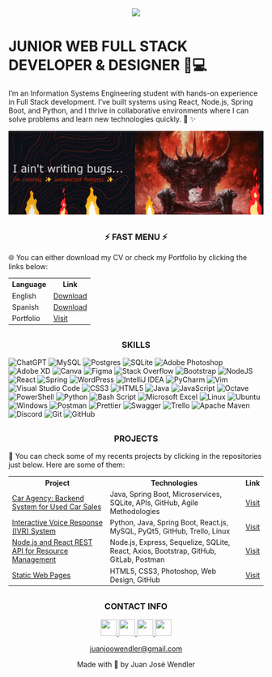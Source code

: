 <div id="header" align="center">
  <img src="https://media2.giphy.com/media/v1.Y2lkPTc5MGI3NjExNGxsNzc3dXdibnVleHp3a21raXNzOHhkcXpyYjRuZTkyY2dsNHNzNiZlcD12MV9pbnRlcm5hbF9naWZfYnlfaWQmY3Q9cw/elMZLkey6is1lRtI7t/giphy.webp" width="150"/>
</div>

<h1>JUNIOR WEB FULL STACK DEVELOPER & DESIGNER 🎨💻</h1>

I’m an Information Systems Engineering student with hands-on experience in Full Stack development. I’ve built systems using React, Node.js, Spring Boot, and Python, and I thrive in collaborative environments where I can solve problems and learn new technologies quickly. 🚀 ✨

<div align="center">
  <img src="banner.gif" alt="Header">
</div>

<h2 align="center"></h2>
<h3 align="center">⚡ FAST MENU ⚡</h3>

🌐 You can either download my CV or check my Portfolio by clicking the links below:

<div align="center">
  <table>
    <tr>
      <th><strong>Language</strong></th>
      <th><strong>Link</strong></th>
    </tr>
    <tr>
      <td>English</td>
      <td><a href="https://drive.google.com/file/d/16MBrSQ5Twg43Jjbd8v-O3HEIZ2zqLjiH/view?usp=sharing">Download</a></td>
    </tr>
    <tr>
      <td>Spanish</td>
      <td><a href="https://drive.google.com/file/d/1POkhOVglBhNlyqU3666pAoEBkDe4ZUO6/view?usp=sharing">Download</a></td>
    </tr>
    <tr>
      <td>Portfolio</td>
      <td><a href="https://portfoliojjw.vercel.app/">Visit</a></td>
    </tr>
  </table>
</div>



<h2 align="center"></h2>
<h3 align="center">SKILLS</h3>

![ChatGPT](https://img.shields.io/badge/chatGPT-74aa9c?style=for-the-badge&logo=openai&logoColor=white) ![MySQL](https://img.shields.io/badge/mysql-4479A1.svg?style=for-the-badge&logo=mysql&logoColor=white) ![Postgres](https://img.shields.io/badge/postgres-%23316192.svg?style=for-the-badge&logo=postgresql&logoColor=white) ![SQLite](https://img.shields.io/badge/sqlite-%2307405e.svg?style=for-the-badge&logo=sqlite&logoColor=white) ![Adobe Photoshop](https://img.shields.io/badge/adobe%20photoshop-%2331A8FF.svg?style=for-the-badge&logo=adobe%20photoshop&logoColor=white) ![Adobe XD](https://img.shields.io/badge/Adobe%20XD-470137?style=for-the-badge&logo=Adobe%20XD&logoColor=#FF61F6) ![Canva](https://img.shields.io/badge/Canva-%2300C4CC.svg?style=for-the-badge&logo=Canva&logoColor=white) ![Figma](https://img.shields.io/badge/figma-%23F24E1E.svg?style=for-the-badge&logo=figma&logoColor=white) ![Stack Overflow](https://img.shields.io/badge/-Stackoverflow-FE7A16?style=for-the-badge&logo=stack-overflow&logoColor=white) ![Bootstrap](https://img.shields.io/badge/bootstrap-%238511FA.svg?style=for-the-badge&logo=bootstrap&logoColor=white) ![NodeJS](https://img.shields.io/badge/node.js-6DA55F?style=for-the-badge&logo=node.js&logoColor=white) ![React](https://img.shields.io/badge/react-%2320232a.svg?style=for-the-badge&logo=react&logoColor=%2361DAFB) ![Spring](https://img.shields.io/badge/spring-%236DB33F.svg?style=for-the-badge&logo=spring&logoColor=white) ![WordPress](https://img.shields.io/badge/WordPress-%23117AC9.svg?style=for-the-badge&logo=WordPress&logoColor=white) ![IntelliJ IDEA](https://img.shields.io/badge/IntelliJIDEA-000000.svg?style=for-the-badge&logo=intellij-idea&logoColor=white) ![PyCharm](https://img.shields.io/badge/pycharm-143?style=for-the-badge&logo=pycharm&logoColor=black&color=black&labelColor=green) ![Vim](https://img.shields.io/badge/VIM-%2311AB00.svg?style=for-the-badge&logo=vim&logoColor=white) ![Visual Studio Code](https://img.shields.io/badge/Visual%20Studio%20Code-0078d7.svg?style=for-the-badge&logo=visual-studio-code&logoColor=white) ![CSS3](https://img.shields.io/badge/css3-%231572B6.svg?style=for-the-badge&logo=css3&logoColor=white) ![HTML5](https://img.shields.io/badge/html5-%23E34F26.svg?style=for-the-badge&logo=html5&logoColor=white) ![Java](https://img.shields.io/badge/java-%23ED8B00.svg?style=for-the-badge&logo=openjdk&logoColor=white) ![JavaScript](https://img.shields.io/badge/javascript-%23323330.svg?style=for-the-badge&logo=javascript&logoColor=%23F7DF1E) ![Octave](https://img.shields.io/badge/OCTAVE-darkblue?style=for-the-badge&logo=octave&logoColor=fcd683) ![PowerShell](https://img.shields.io/badge/PowerShell-%235391FE.svg?style=for-the-badge&logo=powershell&logoColor=white) ![Python](https://img.shields.io/badge/python-3670A0?style=for-the-badge&logo=python&logoColor=ffdd54) ![Bash Script](https://img.shields.io/badge/bash_script-%23121011.svg?style=for-the-badge&logo=gnu-bash&logoColor=white)  ![Microsoft Excel](https://img.shields.io/badge/Microsoft_Excel-217346?style=for-the-badge&logo=microsoft-excel&logoColor=white) ![Linux](https://img.shields.io/badge/Linux-FCC624?style=for-the-badge&logo=linux&logoColor=black) ![Ubuntu](https://img.shields.io/badge/Ubuntu-E95420?style=for-the-badge&logo=ubuntu&logoColor=white) ![Windows](https://img.shields.io/badge/Windows-0078D6?style=for-the-badge&logo=windows&logoColor=white) ![Postman](https://img.shields.io/badge/Postman-FF6C37?style=for-the-badge&logo=postman&logoColor=white) ![Prettier](https://img.shields.io/badge/prettier-%23F7B93E.svg?style=for-the-badge&logo=prettier&logoColor=black) ![Swagger](https://img.shields.io/badge/-Swagger-%23Clojure?style=for-the-badge&logo=swagger&logoColor=white) ![Trello](https://img.shields.io/badge/Trello-%23026AA7.svg?style=for-the-badge&logo=Trello&logoColor=white) ![Apache Maven](https://img.shields.io/badge/Apache%20Maven-C71A36?style=for-the-badge&logo=Apache%20Maven&logoColor=white) ![Discord](https://img.shields.io/badge/Discord-%235865F2.svg?style=for-the-badge&logo=discord&logoColor=white) ![Git](https://img.shields.io/badge/git-%23F05033.svg?style=for-the-badge&logo=git&logoColor=white) ![GitHub](https://img.shields.io/badge/github-%23121011.svg?style=for-the-badge&logo=github&logoColor=white)

<h2 align="center"></h2>
<h3 align="center">PROJECTS</h3>

📂 You can check some of my recents projects by clicking in the repositories just below. Here are some of them:

<div align="center">
  <table>
    <tr>
      <th><strong>Project</strong></th>
      <th><strong>Technologies</strong></th>
      <th><strong>Link</strong></th>
    </tr>
    <tr>
      <td><a href="https://github.com/juanjoowendler/car-agency">Car Agency: Backend System for Used Car Sales</a></td>
      <td>Java, Spring Boot, Microservices, SQLite, APIs, GitHub, Agile Methodologies</td>
      <td><a href="https://github.com/juanjoowendler/car-agency">Visit</a></td>
    </tr>
    <tr>
      <td><a href="https://github.com/juanjoowendler/utn-project-IVR-System">Interactive Voice Response (IVR) System</a></td>
      <td>Python, Java, Spring Boot, React.js, MySQL, PyQt5, GitHub, Trello, Linux</td>
      <td><a href="https://github.com/juanjoowendler/utn-project-IVR-System">Visit</a></td>
    </tr>
    <tr>
      <td><a href="https://github.com/juanjoowendler/utn-project-utnflix">Node.js and React REST API for Resource Management</a></td>
      <td>Node.js, Express, Sequelize, SQLite, React, Axios, Bootstrap, GitHub, GitLab, Postman</td>
      <td><a href="https://github.com/juanjoowendler/utn-project-utnflix">Visit</a></td>
    </tr>
    <tr>
      <td><a href="https://github.com/juanjoowendler/colinas-cabins">Static Web Pages</a></td>
      <td>HTML5, CSS3, Photoshop, Web Design, GitHub</td>
      <td><a href="https://github.com/juanjoowendler/colinas-cabins">Visit</a></td>
    </tr>
  </table>
</div>


<h2 align="center"></h2>
<h3 align="center">CONTACT INFO</h3>

<p align="center"> <a href="https://discord.com/users/_juanjoowendler" target="_blank" rel="noreferrer"> <picture> <source media="(prefers-color-scheme: dark)" srcset="https://raw.githubusercontent.com/danielcranney/readme-generator/main/public/icons/socials/discord-dark.svg" /> <source media="(prefers-color-scheme: light)" srcset="https://raw.githubusercontent.com/danielcranney/readme-generator/main/public/icons/socials/discord.svg" /> <img src="https://raw.githubusercontent.com/danielcranney/readme-generator/main/public/icons/socials/discord.svg" width="32" height="32" /> </picture> </a> <a href="http://www.instagram.com/_juanjoowendler" target="_blank" rel="noreferrer"> <picture> <source media="(prefers-color-scheme: dark)" srcset="https://raw.githubusercontent.com/danielcranney/readme-generator/main/public/icons/socials/instagram-dark.svg" /> <source media="(prefers-color-scheme: light)" srcset="https://raw.githubusercontent.com/danielcranney/readme-generator/main/public/icons/socials/instagram.svg" /> <img src="https://raw.githubusercontent.com/danielcranney/readme-generator/main/public/icons/socials/instagram.svg" width="32" height="32" /> </picture> </a> <a href="https://www.linkedin.com/in/juan-josé-wendler-829145247/" target="_blank" rel="noreferrer"> <picture> <source media="(prefers-color-scheme: dark)" srcset="https://raw.githubusercontent.com/danielcranney/readme-generator/main/public/icons/socials/linkedin-dark.svg" /> <source media="(prefers-color-scheme: light)" srcset="https://raw.githubusercontent.com/danielcranney/readme-generator/main/public/icons/socials/linkedin.svg" /> <img src="https://raw.githubusercontent.com/danielcranney/readme-generator/main/public/icons/socials/linkedin.svg" width="32" height="32" /> </picture> </a> <a href="https://www.x.com/_juanjoowendler" target="_blank" rel="noreferrer"> <picture> <source media="(prefers-color-scheme: dark)" srcset="https://raw.githubusercontent.com/danielcranney/readme-generator/main/public/icons/socials/twitter-dark.svg" /> <source media="(prefers-color-scheme: light)" srcset="https://raw.githubusercontent.com/danielcranney/readme-generator/main/public/icons/socials/twitter.svg" /> <img src="https://raw.githubusercontent.com/danielcranney/readme-generator/main/public/icons/socials/twitter.svg" width="32" height="32" /> </picture> </a>

  <div align="center">
  <a href="mailto:juanjoowendler@gmail.com">juanjoowendler@gmail.com</a>
</div>
</p>



 
<p align="center">Made with 💖 by Juan José Wendler</p>
